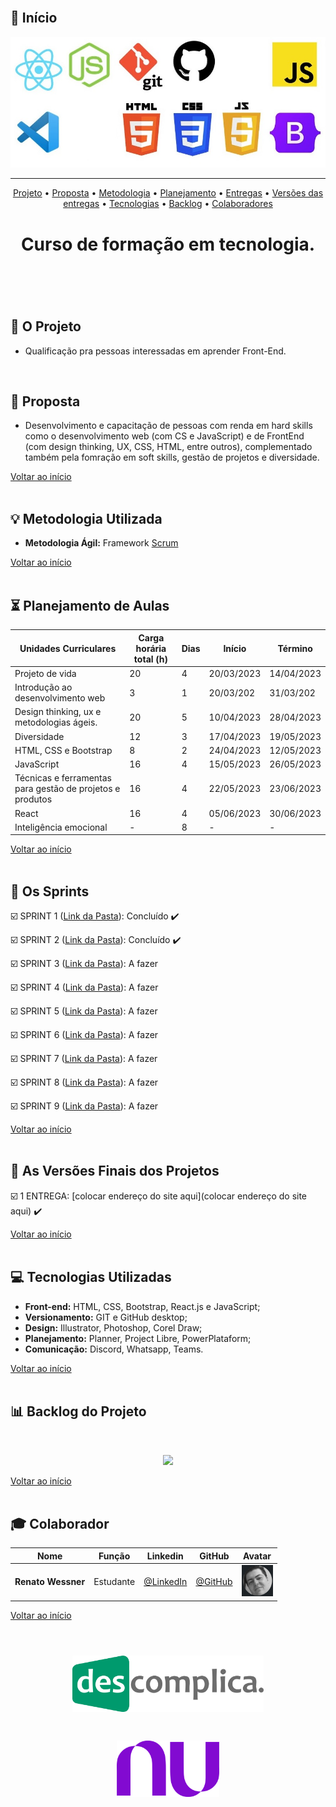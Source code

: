 <br>

## :pushpin: Início

<p align="center">
      <img src="/Imagens_Geral/tech.JPG">
<p align="center">

<hr>

<p align="center">
  <a href ="#rocket-o-projeto">Projeto</a>  •
  <a href ="#dart-proposta">Proposta</a>  •
  <a href ="#bulb-metodologia-utilizada">Metodologia</a>  •
  <a href ="#hourglass_flowing_sand-planejamento-de-aulas">Planejamento</a>  •
  <a href ="#calendar-os-sprints">Entregas</a>  •
  <a href ="#camera_flash-as-versões-finais-dos-projetos">Versões das entregas</a>  •
  <a href ="#computer-tecnologias-utilizadas">Tecnologias</a>  •
  <a href ="#bar_chart-backlog-do-projeto">Backlog</a>  •
  <a href ="#mortar_board-colaborador">Colaboradores</a>
</p>

<h1 align="center">
  Curso de formação em tecnologia.
<h1 align="center">
<br>
      
## :rocket: O Projeto

* Qualificação pra pessoas interessadas em aprender Front-End.
<br>

## :dart: Proposta

* Desenvolvimento e capacitação de pessoas com renda em hard skills como o  desenvolvimento web (com CS e JavaScript) e de FrontEnd (com design thinking, UX, CSS, HTML, entre outros), complementado também pela fomração em soft skills, gestão de projetos e diversidade.  

<a href ="#pushpin-início">Voltar ao início</a>  
<br>

## :bulb: Metodologia Utilizada

* **Metodologia Ágil:** Framework [Scrum](https://www.desenvolvimentoagil.com.br/scrum/)

<a href ="#pushpin-início">Voltar ao início</a>  
<br> 
      
## :hourglass_flowing_sand: Planejamento de Aulas
      
|Unidades Curriculares |Carga horária total (h)|Dias|Início| Término|
|-------- |-------- |-------- |-------- | -------- |
|Projeto de vida| 20|4|20/03/2023|14/04/2023|
|Introdução ao desenvolvimento web|3|1|20/03/202|31/03/202|
|Design thinking, ux e metodologias ágeis.|20|5|10/04/2023|28/04/2023|
|Diversidade|12|3|17/04/2023|19/05/2023|
|HTML, CSS e Bootstrap|8|2|24/04/2023|12/05/2023|
|JavaScript|16|4|15/05/2023|26/05/2023|
|Técnicas e ferramentas para gestão de projetos e produtos|16|4|22/05/2023|23/06/2023| 
|React|16|4|05/06/2023|30/06/2023| 
|Inteligência emocional|-|8|-|-|
      
      



<a href ="#pushpin-início">Voltar ao início</a>  
<br>

## :calendar: Os Sprints

☑️ SPRINT 1 ([Link da Pasta](https://github.com/institutoNuDescomplica/Projeto-de-vida)): Concluído :heavy_check_mark:

☑️ SPRINT 2 ([Link da Pasta](https://github.com/institutoNuDescomplica/Introducao-ao-desenvolvimento-Web)): Concluído :heavy_check_mark: 

☑️ SPRINT 3 ([Link da Pasta](https://github.com/institutoNuDescomplica/Design-thinking-ux-e-metodologias-ageis)): A fazer 

☑️ SPRINT 4 ([Link da Pasta](https://github.com/institutoNuDescomplica/Diversidade)): A fazer 

☑️ SPRINT 5 ([Link da Pasta](https://github.com/institutoNuDescomplica/HTML-CSS-e-Bootstrap)): A fazer 

☑️ SPRINT 6 ([Link da Pasta](https://github.com/institutoNuDescomplica/JavaScript)): A fazer 

☑️ SPRINT 7 ([Link da Pasta](https://github.com/institutoNuDescomplica/Tecnicas-e-ferramentas-para-gestao-de-projetos-e-produtos)): A fazer 

☑️ SPRINT 8 ([Link da Pasta](https://github.com/institutoNuDescomplica/React)): A fazer 

☑️ SPRINT 9 ([Link da Pasta](https://github.com/institutoNuDescomplica/Inteligencia-emocional)): A fazer 

<a href ="#pushpin-início">Voltar ao início</a>  
<br> 

## :camera_flash: As Versões Finais dos Projetos

☑️ 1 ENTREGA: [colocar endereço do site aqui](colocar endereço do site aqui) :heavy_check_mark:

<a href ="#pushpin-início">Voltar ao início</a>  
<br> 

## :computer: Tecnologias Utilizadas

* **Front-end:** HTML, CSS, Bootstrap, React.js e JavaScript;   
* **Versionamento:** GIT e GitHub desktop;           
* **Design:** Illustrator, Photoshop, Corel Draw;
* **Planejamento:** Planner, Project Libre, PowerPlataform;
* **Comunicação:** Discord, Whatsapp, Teams.

<a href ="#pushpin-início">Voltar ao início</a>  
<br>     
      
## :bar_chart: Backlog do Projeto

<br>

<p align="center">
      <img src="/Imagens_Geral/Colocar a imagem aqui em formato jpg" >
<p align="center">

<a href ="#pushpin-início">Voltar ao início</a>  
<br>  
 
## :mortar_board: Colaborador

|Nome|Função|Linkedin|GitHub|Avatar|
| -------- |-------- |-------- |-------- |-------- |
|**Renato Wessner**|Estudante| [@LinkedIn](https://www.linkedin.com/in/renato-wessmer-dev-gpti/)|[@GitHub](https://github.com/renato-wessmer)|<img src = "/Imagens_Geral/renato.png" width="50" height="50"/>|

<a href ="#pushpin-início">Voltar ao início</a>  
<br>

<h1 align="center"> <img src = "Imagens_Geral/descomplica.png" height="90" /></h1>  
<h1 align="center"> <img src = "Imagens_Geral/nubank.png" height="90" /></h1> 
